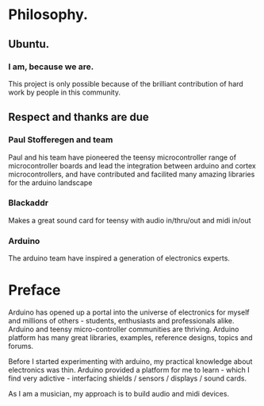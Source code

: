 # Philosophy.
## Ubuntu. 
### I am, because we are. 
This project is only possible because of the brilliant contribution of hard work by people in this community. 

## Respect and thanks are due
### Paul Stofferegen and team
Paul and his team have pioneered the teensy microcontroller range of microcontroller boards and lead the integration between arduino and cortex microcontrollers, and have contributed and facilited many amazing libraries for the arduino landscape

### Blackaddr
Makes a great sound card for teensy with audio in/thru/out and midi in/out

### Arduino
The arduino team have inspired a generation of electronics experts. 

# Preface
Arduino has opened up a portal into the universe of electronics for myself and millions of others - students, enthusiasts and professionals alike. Arduino and teensy micro-controller communities are thriving. Arduino platform has many great libraries, examples, reference designs, topics and forums. 

Before I started experimenting with arduino, my practical knowledge about electronics was thin. Arduino provided a platform for me to learn - which I find very adictive - interfacing shields / sensors / displays / sound cards. 

As I am a musician, my approach is to build audio and midi devices.

